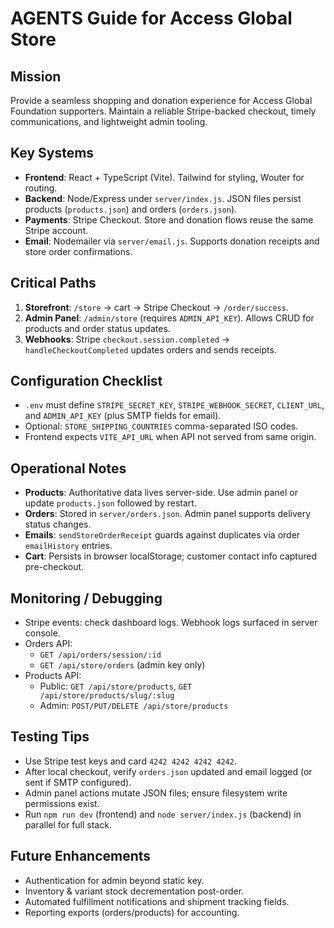 ﻿# AGENTS Guide for Access Global Store

## Mission
Provide a seamless shopping and donation experience for Access Global Foundation supporters. Maintain a reliable Stripe-backed checkout, timely communications, and lightweight admin tooling.

## Key Systems
- **Frontend**: React + TypeScript (Vite). Tailwind for styling, Wouter for routing.
- **Backend**: Node/Express under `server/index.js`. JSON files persist products (`products.json`) and orders (`orders.json`).
- **Payments**: Stripe Checkout. Store and donation flows reuse the same Stripe account.
- **Email**: Nodemailer via `server/email.js`. Supports donation receipts and store order confirmations.

## Critical Paths
1. **Storefront**: `/store` → cart → Stripe Checkout → `/order/success`.
2. **Admin Panel**: `/admin/store` (requires `ADMIN_API_KEY`). Allows CRUD for products and order status updates.
3. **Webhooks**: Stripe `checkout.session.completed` → `handleCheckoutCompleted` updates orders and sends receipts.

## Configuration Checklist
- `.env` must define `STRIPE_SECRET_KEY`, `STRIPE_WEBHOOK_SECRET`, `CLIENT_URL`, and `ADMIN_API_KEY` (plus SMTP fields for email).
- Optional: `STORE_SHIPPING_COUNTRIES` comma-separated ISO codes.
- Frontend expects `VITE_API_URL` when API not served from same origin.

## Operational Notes
- **Products**: Authoritative data lives server-side. Use admin panel or update `products.json` followed by restart.
- **Orders**: Stored in `server/orders.json`. Admin panel supports delivery status changes.
- **Emails**: `sendStoreOrderReceipt` guards against duplicates via order `emailHistory` entries.
- **Cart**: Persists in browser localStorage; customer contact info captured pre-checkout.

## Monitoring / Debugging
- Stripe events: check dashboard logs. Webhook logs surfaced in server console.
- Orders API:
  - `GET /api/orders/session/:id`
  - `GET /api/store/orders` (admin key only)
- Products API:
  - Public: `GET /api/store/products`, `GET /api/store/products/slug/:slug`
  - Admin: `POST/PUT/DELETE /api/store/products`

## Testing Tips
- Use Stripe test keys and card `4242 4242 4242 4242`.
- After local checkout, verify `orders.json` updated and email logged (or sent if SMTP configured).
- Admin panel actions mutate JSON files; ensure filesystem write permissions exist.
- Run `npm run dev` (frontend) and `node server/index.js` (backend) in parallel for full stack.

## Future Enhancements
- Authentication for admin beyond static key.
- Inventory & variant stock decrementation post-order.
- Automated fulfillment notifications and shipment tracking fields.
- Reporting exports (orders/products) for accounting.
